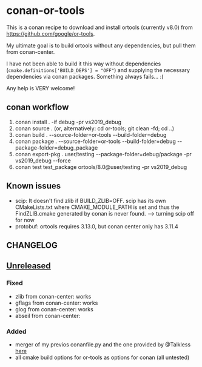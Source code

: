 # conan-or-tools

This is a conan recipe to download and install ortools (currently v8.0) from https://github.com/google/or-tools.

My ultimate goal is to build ortools without any dependencies, but pull them from conan-center.

I have not been able to build it this way without dependencies (`cmake.definitions['BUILD_DEPS'] = "OFF"`) and supplying the necessary dependencies via conan packages. Something always fails... :(

Any help is VERY welcome!

## conan workflow

1. conan install . -if debug -pr vs2019_debug
2. conan source . (or, alternatively: cd or-tools; git clean -fd; cd ..)
3. conan build . --source-folder=or-tools --build-folder=debug
4. conan package . --source-folder=or-tools --build-folder=debug --package-folder=debug_package
5. conan export-pkg . user/testing --package-folder=debug/package -pr vs2019_debug --force
6. conan test test_package ortools/8.0@user/testing -pr vs2019_debug

## Known issues

- scip: It doesn't find zlib if BUILD_ZLIB=OFF. scip has its own CMakeLists.txt where CMAKE_MODULE_PATH is set and thus the FindZLIB.cmake generated by conan is never found. --> turning scip off for now
- protobuf: ortools requires 3.13.0, but conan center only has 3.11.4

## CHANGELOG

## [Unreleased]

### Fixed

- zlib from conan-center: works
- gflags from conan-center: works
- glog from conan-center: works
- abseil from conan-center:

### Added

- merger of my previos conanfile.py and the one provided by @Talkless [here](https://gist.github.com/Talkless/a2eda9abfb005bd314c92140e72c3b2b)
- all cmake build options for or-tools as options for conan (all untested)

[unreleased]: https://github.com/philsuess/conan-or-tools
